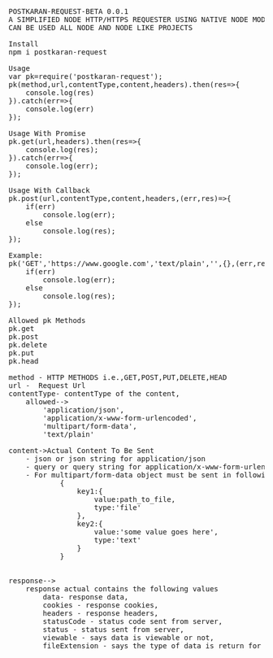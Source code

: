 <pre>
POSTKARAN-REQUEST-BETA 0.0.1
A SIMPLIFIED NODE HTTP/HTTPS REQUESTER USING NATIVE NODE MODULES
CAN BE USED ALL NODE AND NODE LIKE PROJECTS

Install
npm i postkaran-request

Usage
var pk=require('postkaran-request');
pk(method,url,contentType,content,headers).then(res=>{
    console.log(res)
}).catch(err=>{
    console.log(err)
});

Usage With Promise
pk.get(url,headers).then(res=>{
    console.log(res);
}).catch(err=>{
    console.log(err);
});

Usage With Callback
pk.post(url,contentType,content,headers,(err,res)=>{
    if(err)
        console.log(err);
    else
        console.log(res);
});

Example:
pk('GET','https://www.google.com','text/plain','',{},(err,res)=>{
    if(err)
        console.log(err);
    else
        console.log(res);
});

Allowed pk Methods
pk.get
pk.post
pk.delete
pk.put
pk.head

method - HTTP METHODS i.e.,GET,POST,PUT,DELETE,HEAD
url -  Request Url
contentType- contentType of the content,
    allowed--> 
        'application/json',
        'application/x-www-form-urlencoded',
        'multipart/form-data',
        'text/plain'

content->Actual Content To Be Sent
    - json or json string for application/json
    - query or query string for application/x-www-form-urlencoded'
    - For multipart/form-data object must be sent in following manner
            {
                key1:{
                    value:path_to_file,
                    type:'file'
                },
                key2:{
                    value:'some value goes here',
                    type:'text'
                }
            }


response-->
    response actual contains the following values
        data- response data,
        cookies - response cookies,
        headers - response headers,
        statusCode - status code sent from server,
        status - status sent from server,
        viewable - says data is viewable or not,
        fileExtension - says the type of data is return for 'text/html' fileExtension-'html'
</pre>